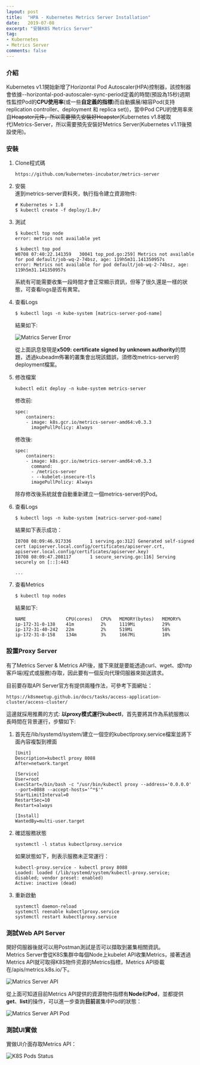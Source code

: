 ```yaml
---
layout: post
title:  "HPA - Kubernetes Metrics Server Installation"
date:   2019-07-08
excerpt: "安裝K8S Metrics Server"
tag:
- Kubernetes 
- Metrics Server    
comments: false
---  
```


### 介紹   

Kubernetes v1.1開始新增了Horizontal Pod Autoscaler(HPA)控制器，該控制器會依據--horizontal-pod-autoscaler-sync-period定義的時間(預設為15秒)週期性監控Pod的**CPU使用率**(或一些**自定義的指標**)而自動擴展/縮容Pod(支持 replication controller、deployment 和 replica set))，當中Pod CPU的使用率來自~~Heapster元件，所以需要預先安裝好Heapster~~(Kubernetes v1.8被取代)Metrics-Server，所以需要預先安裝好Metrics Server(Kubernetes v1.11後預設使用)。  

### 安裝  

1. Clone程式碼
    ```
    https://github.com/kubernetes-incubator/metrics-server
    ```
2. 安裝  
    進到metrics-server資料夾，執行指令建立資源物件:   
    ```
    # Kubernetes > 1.8
    $ kubectl create -f deploy/1.8+/
    ```
3. 測試  
    ```
    $ kubectl top node
    error: metrics not available yet
    
    $ kubectl top pod
    W0708 07:40:22.141359   30041 top_pod.go:259] Metrics not available for pod default/job-wq-2-74bsz, age: 119h5m31.141350957s
    error: Metrics not available for pod default/job-wq-2-74bsz, age: 119h5m31.141350957s

    ``` 
    系統有可能需要收集一段時間才會正常顯示資訊，但等了很久還是一樣的狀態，可查看logs是否有異常。  
4. 查看Logs 
    ```
    $ kubectl logs -n kube-system [matrics-server-pod-name]
    ``` 
    結果如下:

    ![Matrics Server Error](https://github.com/kisekitw/kisekitw.github.io/blob/master/assets/img/1080708/matrics-server-error.png?raw=true)   

    從上面訊息發現是**x509: certificate signed by unknown authority**的問題，透過kubeadm佈署的叢集會出現該錯誤，須修改metrics-server的deployment檔案。 
5. 修改檔案
    ```
    kubectl edit deploy -n kube-system metrics-server
    ```
    修改前:   
    ```
    spec:
        containers:
        - image: k8s.gcr.io/metrics-server-amd64:v0.3.3
          imagePullPolicy: Always
    ```
    修改後:    
    ```
    spec:
        containers:
        - image: k8s.gcr.io/metrics-server-amd64:v0.3.3
          command:
          - /metrics-server
          - --kubelet-insecure-tls
          imagePullPolicy: Always
    ```
    除存修改後系統就會自動重新建立一個metrics-server的Pod。  
6. 查看Logs 
    ```
    $ kubectl logs -n kube-system [matrics-server-pod-name]
    ``` 
    結果如下表示成功：
    ```
    I0708 08:09:46.917336       1 serving.go:312] Generated self-signed cert (apiserver.local.config/certificates/apiserver.crt, apiserver.local.config/certificates/apiserver.key)
    I0708 08:09:47.208117       1 secure_serving.go:116] Serving securely on [::]:443  

    ...

    ```
7. 查看Metrics
    ```
    $ kubectl top nodes
    ```
    結果如下:
    ```
    NAME               CPU(cores)   CPU%   MEMORY(bytes)   MEMORY%   
    ip-172-31-0-138    41m          2%     1119Mi          29%       
    ip-172-31-40-242   22m          2%     519Mi           58%       
    ip-172-31-8-158    134m         3%     1667Mi          10%  
    ```

### 設置Proxy Server  
有了Metrics Server & Metrics API後，接下來就是要能透過curl、wget、或http客戶端(程式或服務)存取，因此要有一個反向代理伺服器來拋送請求。  

目前要存取API Server官方有提供兩種作法，可參考下面網址：   
```
https://k8smeetup.github.io/docs/tasks/access-application-cluster/access-cluster/
```
這邊就採用推薦的方式: **以proxy模式運行kubectl**，首先要將其作為系統服務以長時間在背景運行，步驟如下:   

1. 首先在/lib/systemd/system/建立一個空的kubectlproxy.service檔案並將下面內容複製到裡面
    ```
    [Unit]
    Description=kubectl proxy 8088
    After=network.target

    [Service]
    User=root
    ExecStart=/bin/bash -c "/usr/bin/kubectl proxy --address='0.0.0.0' --port=8088 --accept-hosts='^*$'"
    StartLimitInterval=0
    RestartSec=10
    Restart=always

    [Install]
    WantedBy=multi-user.target
    ```
2. 確認服務狀態
    ```
    systemctl -l status kubectlproxy.service
    ```
    如果狀態如下，則表示服務未正常運行：
    ```
    kubectl-proxy.service - kubectl proxy 8088
    Loaded: loaded (/lib/systemd/system/kubectl-proxy.service; disabled; vendor preset: enabled)
    Active: inactive (dead)
    ```   
3. 重新啟動
    ```
    systemctl daemon-reload   
    systemctl reenable kubectlproxy.service   
    systemctl restart kubectlproxy.service
    ```   
### 測試Web API Server  
開好伺服器後就可以用Postman測試是否可以擷取到叢集相關資訊。  
Metrics Server會從K8S集群中每個Node上kubelet API收集Metrics，接著透過Metrics API就可取得K8S物件资源的Metrics指標，Metrics API掛載在/apis/metrics.k8s.io/下。   

![Matrics Server API](https://github.com/kisekitw/kisekitw.github.io/blob/master/assets/img/1080708/MetricsServerWebAPI.png?raw=true)    

從上面可知道目前Metrics API提供的資源物件指標有**Node**和**Pod**，並都提供**get**、**list**的操作，可以進一步查詢**目前**叢集中Pod的狀態：   

![Matrics Server API Pod](https://github.com/kisekitw/kisekitw.github.io/blob/master/assets/img/1080708/PodStatus.png?raw=true)    

### 測試UI實做   
實做UI介面存取Metrics API： 

![K8S Pods Status](https://github.com/kisekitw/kisekitw.github.io/blob/master/assets/img/1080708/K8SPodStatus.png?raw=true) 

